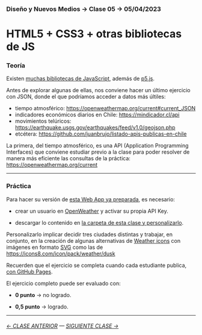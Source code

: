 ### Diseño y Nuevos Medios → Clase 05 → 05/04/2023

# HTML5 + CSS3 + otras bibliotecas de JS

### Teoría

Existen [muchas bibliotecas de JavaScript](https://en.wikipedia.org/wiki/List_of_JavaScript_libraries), además de [p5.js](https://p5js.org/es/). 

Antes de explorar algunas de ellas, nos conviene hacer un último ejercicio con JSON, donde el que podríamos acceder a datos más últiles:

- tiempo atmosférico: https://openweathermap.org/current#current_JSON
- indicadores económicos diarios en Chile: https://mindicador.cl/api
- movimientos telúricos: https://earthquake.usgs.gov/earthquakes/feed/v1.0/geojson.php
- etcétera: https://github.com/juanbrujo/listado-apis-publicas-en-chile

La primera, del tiempo atmosférico, es una API (Application Programming Interfaces) que conviene estudiar previo a la clase para poder resolver de manera más eficiente las consultas de la práctica: https://openweathermap.org/current


- - - - - - - - - 

### Práctica

Para hacer su versión de [esta Web App ya preparada](https://profesorfaco.github.io/dno037-2023/clase-05), es necesario:

- crear un usuario en [OpenWeather](https://home.openweathermap.org/users/sign_in) y activar su propia API Key.

- descargar lo contenido en [la carpeta de esta clase y personalizarlo](https://profesorfaco.github.io/dno037-2023/clase-05).

Personalizarlo implicar decidir tres ciudades distintas y trabajar, en conjunto, en la creación de algunas alternativas de [Weather icons](https://openweathermap.org/weather-conditions) con imágenes en formato [SVG](https://developer.mozilla.org/es/docs/Web/SVG/Tutorial/Introduction) como las de https://icons8.com/icon/pack/weather/dusk

Recuerden que el ejercicio se completa cuando cada estudiante publica, [con GitHub Pages](https://docs.github.com/es/free-pro-team@latest/github/working-with-github-pages/configuring-a-publishing-source-for-your-github-pages-site).

El ejercicio completo puede ser evaluado con:

- **0 punto** → no logrado.

- **0,5 punto** → logrado.

- - - - - - -

###### [← CLASE ANTERIOR](https://github.com/profesorfaco/dno037-2023/tree/main/clase-04) — [SIGUIENTE CLASE →](https://github.com/profesorfaco/dno037-2023/tree/main/clase-06)
